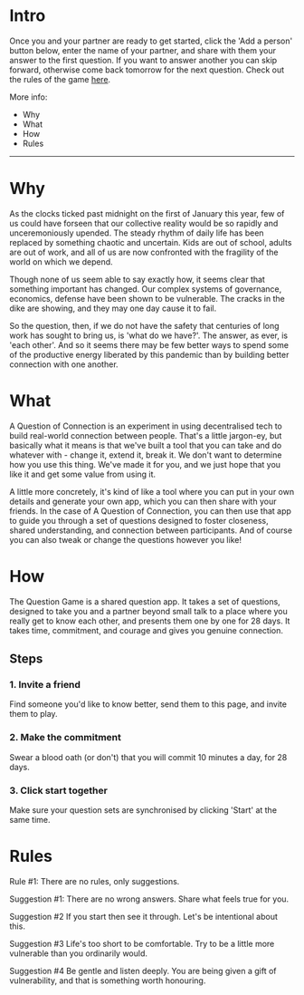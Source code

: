 # Intro

Once you and your partner are ready to get started, click the 'Add a person' button below, enter the name of your partner, and share with them your answer to the first question. If you want to answer another you can skip forward, otherwise come back tomorrow for the next question. Check out the rules of the game [here](https://generous-questions.netlify.com/about#rules).

More info:

* Why
* What
* How
* Rules

***

# Why

As the clocks ticked past midnight on the first of January this year, few of us could have forseen that our collective reality would be so rapidly and unceremoniously upended. The steady rhythm of daily life has been replaced by something chaotic and uncertain. Kids are out of school, adults are out of work, and all of us are now confronted with the fragility of the world on which we depend.

Though none of us seem able to say exactly how, it seems clear that something important has changed. Our complex systems of governance, economics, defense have been shown to be vulnerable. The cracks in the dike are showing, and they may one day cause it to fail.

So the question, then, if we do not have the safety that centuries of long work has sought to bring us, is 'what do we have?'. The answer, as ever, is 'each other'. And so it seems there may be few better ways to spend some of the productive energy liberated by this pandemic than by building better connection with one another.

# What

A Question of Connection is an experiment in using decentralised tech to build real-world connection between people. That's a little jargon-ey, but basically what it means is that we've built a tool that you can take and do whatever with - change it, extend it, break it. We don't want to determine how you use this thing. We've made it for you, and we just hope that you like it and get some value from using it.

A little more concretely, it's kind of like a tool where you can put in your own details and generate your own app, which you can then share with your friends. In the case of A Question of Connection, you can then use that app to guide you through a set of questions designed to foster closeness, shared understanding, and connection between participants. And of course you can also tweak or change the questions however you like!

# How

The Question Game is a shared question app. It takes a set of questions, designed to take you and a partner beyond small talk to a place where you really get to know each other, and presents them one by one for 28 days. It takes time, commitment, and courage and gives you genuine connection.

## Steps

### 1. Invite a friend
Find someone you'd like to know better, send them to this page, and invite them to play.

### 2. Make the commitment
Swear a blood oath (or don't) that you will commit 10 minutes a day, for 28 days.

### 3. Click start together
Make sure your question sets are synchronised by clicking 'Start' at the same time.


# Rules

Rule #1:
There are no rules, only suggestions.

Suggestion #1:
There are no wrong answers. Share what feels true for you.

Suggestion #2
If you start then see it through. Let's be intentional about this.

Suggestion #3
Life's too short to be comfortable. Try to be a little more vulnerable than you ordinarily would.

Suggestion #4
Be gentle and listen deeply. You are being given a gift of vulnerability, and that is something worth honouring.
